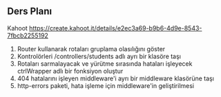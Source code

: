 ## Ders Planı

Kahoot https://create.kahoot.it/details/e2ec3a69-b9b6-4d9e-8543-7fbcb2255192

1. Router kullanarak rotaları gruplama olasılığını göster
2. Kontrolörleri /controllers/students adlı ayrı bir klasöre taşı
3. Rotaları sarmalayacak ve yürütme sırasında hataları işleyecek ctrlWrapper adlı bir fonksiyon oluştur
4. 404 hatalarını işleyen middleware'i ayrı bir middleware klasörüne taşı
5. http-errors paketi, hata işleme için middleware'in geliştirilmesi
